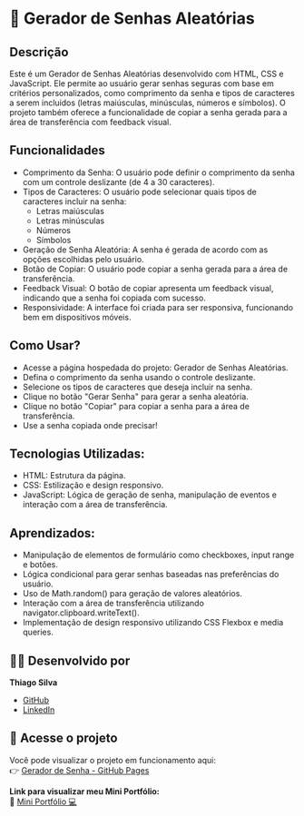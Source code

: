 # 🔁 Gerador de Senhas Aleatórias

## Descrição

Este é um Gerador de Senhas Aleatórias desenvolvido com HTML, CSS e JavaScript. Ele permite ao usuário gerar senhas seguras com base em critérios personalizados, como comprimento da senha e tipos de caracteres a serem incluídos (letras maiúsculas, minúsculas, números e símbolos). O projeto também oferece a funcionalidade de copiar a senha gerada para a área de transferência com feedback visual.

## Funcionalidades

- Comprimento da Senha: O usuário pode definir o comprimento da senha com um controle deslizante (de 4 a 30 caracteres).
- Tipos de Caracteres: O usuário pode selecionar quais tipos de caracteres incluir na senha:
    - Letras maiúsculas
    - Letras minúsculas
    - Números
    - Símbolos
- Geração de Senha Aleatória: A senha é gerada de acordo com as opções escolhidas pelo usuário.
- Botão de Copiar: O usuário pode copiar a senha gerada para a área de transferência.
- Feedback Visual: O botão de copiar apresenta um feedback visual, indicando que a senha foi copiada com sucesso.
- Responsividade: A interface foi criada para ser responsiva, funcionando bem em dispositivos móveis.

## Como Usar?

- Acesse a página hospedada do projeto: Gerador de Senhas Aleatórias.
- Defina o comprimento da senha usando o controle deslizante.
- Selecione os tipos de caracteres que deseja incluir na senha.
- Clique no botão "Gerar Senha" para gerar a senha aleatória.
- Clique no botão "Copiar" para copiar a senha para a área de transferência.
- Use a senha copiada onde precisar!

## Tecnologias Utilizadas:

- HTML: Estrutura da página.
- CSS: Estilização e design responsivo.
- JavaScript: Lógica de geração de senha, manipulação de eventos e interação com a área de transferência.

## Aprendizados:

- Manipulação de elementos de formulário como checkboxes, input range e botões.
- Lógica condicional para gerar senhas baseadas nas preferências do usuário.
- Uso de Math.random() para geração de valores aleatórios.
- Interação com a área de transferência utilizando navigator.clipboard.writeText().
- Implementação de design responsivo utilizando CSS Flexbox e media queries.

## 🧑‍💻 Desenvolvido por
**Thiago Silva**  
- [GitHub](https://github.com/thiagogosilva)
- [LinkedIn](https://www.linkedin.com/in/thiagogosilva)

## 🔗 Acesse o projeto

Você pode visualizar o projeto em funcionamento aqui:  
👉 [Gerador de Senha - GitHub Pages](https://thiagogosilva.github.io/gerador-senha/)

**Link para visualizar meu Mini Portfólio:**  
🔗 [Mini Portfólio 💻](https://thiagogosilva.github.io/desafio-90dias-dev/)